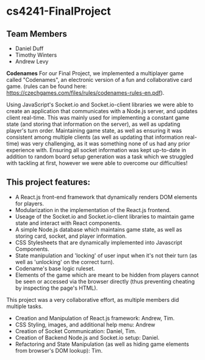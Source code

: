# cs4241-FinalProject

## Team Members
- Daniel Duff
- Timothy Winters
- Andrew Levy

**Codenames**
For our Final Project, we implemented a multiplayer game called "Codenames", an electronic version of a fun and collaborative card game.
(rules can be found here: https://czechgames.com/files/rules/codenames-rules-en.pdf).

Using JavaScript's Socket.io and Socket.io-client libraries we were able to create an application that communicates with a Node.js server, 
and updates client real-time. This was mainly used for implementing a constant game state (and storing that information on the server), 
as well as updating player's turn order. Maintaining game state, as well as ensuring it was consistent among multiple clients (as well as
updating that information real-time) was very challenging, as it was something none of us had any prior experience with. Ensuring 
all socket information was kept up-to-date in addition to random board setup generation was a task which we struggled with tackling at first,
however we were able to overcome our difficulties!


## This project features:
- A React.js front-end framework that dynamically renders DOM elements for players.
- Modularization in the implementation of the React.js frontend. 
- Useage of the Socket.io and Socket.io-client libraries to maintain game state and interact with React components. 
- A simple Node.js database which maintains game state, as well as storing card, socket, and player information. 
- CSS Stylesheets that are dynamically implemented into Javascript Components.
- State manipulation and 'locking' of user input when it's not their turn (as well as 'unlocking' on the correct turn).
- Codename's base logic ruleset.
- Elements of the game which are meant to be hidden from players cannot be seen or accessed via the browser directly 
(thus preventing cheating by inspecting the page's HTML).

This project was a very collaborative effort, as multiple members did multiple tasks.
- Creation and Manipulation of React.js framework: Andrew, Tim.
- CSS Styling, images, and additional help menu: Andrew
- Creation of Socket Communication: Daniel, Tim.
- Creation of Backend Node.js and Socket.io setup: Daniel.
- Refactoring and State Manipulation (as well as hiding game elements from browser's DOM lookup): Tim.
